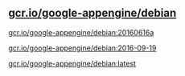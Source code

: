 
[gcr.io/google-appengine/debian](https://hub.docker.com/r/anjia0532/google-appengine.debian/tags/)
-----


[gcr.io/google-appengine/debian:20160616a](https://hub.docker.com/r/anjia0532/google-appengine.debian/tags/)


[gcr.io/google-appengine/debian:2016-09-19](https://hub.docker.com/r/anjia0532/google-appengine.debian/tags/)


[gcr.io/google-appengine/debian:latest](https://hub.docker.com/r/anjia0532/google-appengine.debian/tags/)


